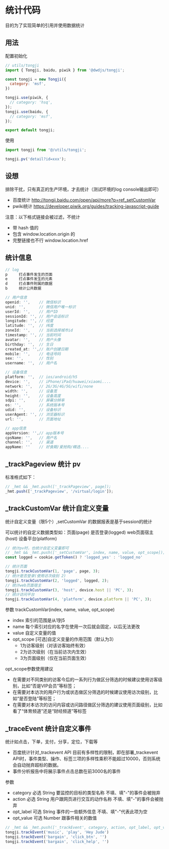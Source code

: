 # 统计代码

目的为了实现简单的引用并使用数据统计

## 用法

配置初始化

```js
// utils/tongji
import { Tongji, baidu, piwik } from '@dwdjs/tongji';

const tongji = new Tongji({
  category: 'msf',
})

tongji.use(piwik, {
  // category: 'hsq',
});
tongji.use(baidu, {
  // category: 'msf',
});

export default tongji;
```

使用

```js
import tongji from '@/utils/tongji';

tongji.pv('detail?id=xxx');
```

## 设想

排除干扰，只有真正的生产环境，才去统计（测试环境的log console输出即可）

- 百度统计   http://tongji.baidu.com/open/api/more?p=ref_setCustomVar
- pwiki统计 https://developer.piwik.org/guides/tracking-javascript-guide

注意：以下格式链接会被过滤，不统计

- 带 hash 值的
- 包含 window.location.origin 的
- 完整链接也不行 window.location.href

## 统计信息

```js
// log
p     打点事件发生的页面
e     打点事件发生的元素
d     打点事件附属的数据
b     统计公共数据

// 用户信息
openid: '',    // 微信标识
unid: '',      // 微信用户唯一标识
userId: '',    // 用户ID
sessionId: '', // 用户会话标识
longitude: '', // 经度
latitude: '',  // 纬度
zoneId: '',    // 当前选择城市id
timestamp: '', // 当前时间
avatar: '',    // 用户头像
birthday: '',  // 生日
created_at: '',// 账户创建日期
mobile: '',    // 电话号码
sex: '',       // 性别
username: '',  // 用户名

// 设备信息
platform: '',  // ios/android/h5
device: '',    // iPhone/iPad/huawei/xiaomi....
network: '',   // 2G/3G/4G/5G/wifi/none
width: '',     // 设备宽
height: '',    // 设备高度
sdpi: '',      // 屏幕分辨率
os: '',        // 系统版本号
udid: '',      // 设备标识
userAgent: '', // 浏览器标识
url: '',       // 页面地址

// app信息
appVersion: '',// app版本号
cpsName: '',   // 用户名
channel: '',   // 渠道
appName: ''    // 好食期/爱抢购/精选....
```

## _trackPageview 统计 pv

标准格式如下：

```js
// _hmt && _hmt.push(['_trackPageview', page]);
_hmt.push(['_trackPageview', '/virtual/login']);
```

## _trackCustomVar 统计自定义变量

统计自定义变量（限5个）,setCustomVar 的数据报表是基于session的统计

可以统计的自定义数据类型如：页面(page) 是否登录(logged) web页面宿主(host) 设备平台(platform)

```js
// 统计pv时，也统计自定义变量即可
// _hmt && _hmt.push(['_setCustomVar', index, name, value, opt_scope]);
const logged = cookie.getToken() ? 'logged_yes' : 'logged_no'

// 统计页面
tongji.trackCustomVar(1, 'page', page, 3);
// 统计是否登录(使用访次级别 2)
tongji.trackCustomVar(2, 'logged', logged, 2);
// 统计web页面宿主
tongji.trackCustomVar(3, 'host', device.host || 'PC', 3);
// 统计访问平台
tongji.trackCustomVar(4, 'platform', device.platform || 'PC', 3);
```

参数 trackCustomVar(index, name, value, opt_scope)

- index 索引的范围是从1到5
- name  每个索引对应的名字在使用一次后就会固定，以后无法更改
- value 自定义变量的值
- opt_scope [可选]自定义变量的作用范围（默认为3）
  - 1为访客级别（对该访客始终有效）
  - 2为访次级别（在当前访次内生效）
  - 3为页面级别（仅在当前页面生效）

opt_scope参数使用建议

- 在需要对不同类别的访客今后的一系列行为做区分筛选的时候建议使用访客级别，比如“否是VIP会员”等标签；
- 在需要对本访次的用户行为或状态做区分筛选的时候建议使用访次级别，比如“是否登陆”等标签；
- 在需要对本访次的访问内容或访问路径做区分筛选的建议使用页面级别，比如看了“体育频道”还是“财经频道”等标签

## _traceEvent 统计自定义事件

统计如点击，下单，支付，分享，定位，下载等

- 百度统计针对_trackevent API 目前有多样性的限制，即在部署_trackevent API时，事件类型、操作、标签三项的多样性乘积不能超过10000，否则系统会自动抛弃超标的数据。
- 事件分析报告中将展示事件点击总数在前3000名的事件

参数

- category 必选 String 要监控的目标的类型名称 不填、填"-"的事件会被抛弃
- action   必选 String 用户跟网页进行交互的动作名称 不填、填"-"的事件会被抛弃
- opt_label 可选 String 事件的一些额外信息 不填、填"-"代表此项为空
- opt_value 可选 Number 跟事件相关的数值

```js
// _hmt && _hmt.push(['_trackEvent', category, action, opt_label, opt_value]);
tongji.trackEvent('music', 'play', 'Hey Jude')
tongji.trackEvent('bargain', 'click_btn', '')
tongji.trackEvent('bargain', 'click_help', '')
```
